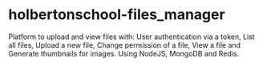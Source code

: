 # holbertonschool-files_manager
Platform to upload and view files with:   User authentication via a token, List all files, Upload a new file, Change permission of a file, View a file and Generate thumbnails for images. Using NodeJS, MongoDB and Redis.
